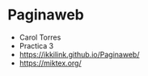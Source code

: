 # Paginaweb
- Carol Torres
- Practica 3
- https://ikkilink.github.io/Paginaweb/
- https://miktex.org/
